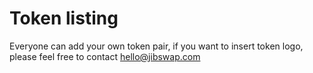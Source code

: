 # Token listing

Everyone can add your own token pair, if you want to insert token logo, please feel free to contact hello@jibswap.com
